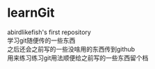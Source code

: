 # learnGit
abirdlikefish's first repository  
学习git随便传的一些东西  
之后还会之前写的一些没啥用的东西传到github  
用来练习练习git用法顺便给之前写的一些东西留个档  
